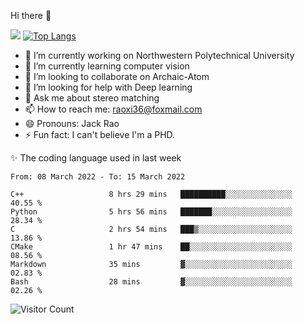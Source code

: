 Hi there 👋

![](https://github-readme-stats.vercel.app/api?username=Raohaocheng)
[![Top Langs](https://github-readme-stats.vercel.app/api/top-langs/?username=Raohaocheng&layout=compact)](https://github.com/anuraghazra/github-readme-stats)

- 🔭 I’m currently working on Northwestern Polytechnical University
- 🌱 I’m currently learning computer vision
- 👯 I’m looking to collaborate on Archaic-Atom
- 🤔 I’m looking for help with Deep learning
- 💬 Ask me about stereo matching
- 📫 How to reach me: raoxi36@foxmail.com
- 😄 Pronouns: Jack Rao
- ⚡ Fun fact: I can't believe I'm a PHD.

✨ The coding language used in last week
<!--START_SECTION:waka-->

```text
From: 08 March 2022 - To: 15 March 2022

C++                   8 hrs 29 mins   ██████████░░░░░░░░░░░░░░░   40.55 %
Python                5 hrs 56 mins   ███████░░░░░░░░░░░░░░░░░░   28.34 %
C                     2 hrs 54 mins   ███▒░░░░░░░░░░░░░░░░░░░░░   13.86 %
CMake                 1 hr 47 mins    ██░░░░░░░░░░░░░░░░░░░░░░░   08.56 %
Markdown              35 mins         ▓░░░░░░░░░░░░░░░░░░░░░░░░   02.83 %
Bash                  28 mins         ▓░░░░░░░░░░░░░░░░░░░░░░░░   02.26 %
```

<!--END_SECTION:waka-->

![Visitor Count](https://profile-counter.glitch.me/Raohaocheng/count.svg)
